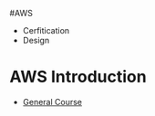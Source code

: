 #AWS

* Cerfitication
* Design

# AWS Introduction

* [General Course](https://www.youtube.com/watch?v=k1RI5locZE4)

